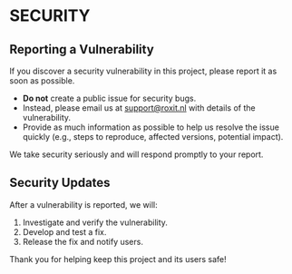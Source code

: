 # SECURITY

## Reporting a Vulnerability

If you discover a security vulnerability in this project, please report it as soon as possible.

- **Do not** create a public issue for security bugs.
- Instead, please email us at <support@roxit.nl> with details of the vulnerability.
- Provide as much information as possible to help us resolve the issue quickly (e.g., steps to reproduce, affected versions, potential impact).

We take security seriously and will respond promptly to your report.

## Security Updates

After a vulnerability is reported, we will:

1. Investigate and verify the vulnerability.
2. Develop and test a fix.
3. Release the fix and notify users.

Thank you for helping keep this project and its users safe!
